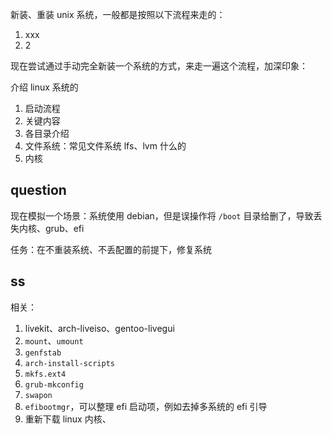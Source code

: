 
新装、重装 unix 系统，一般都是按照以下流程来走的：

1. xxx
2. 2

现在尝试通过手动完全新装一个系统的方式，来走一遍这个流程，加深印象：

介绍 linux 系统的

1. 启动流程
2. 关键内容
3. 各目录介绍
4. 文件系统：常见文件系统 lfs、lvm 什么的
5. 内核

## question

现在模拟一个场景：系统使用 debian，但是误操作将 `/boot` 目录给删了，导致丢失内核、grub、efi

任务：在不重装系统、不丢配置的前提下，修复系统

## ss

相关：

1. livekit、arch-liveiso、gentoo-livegui
2. `mount`、`umount`
3. `genfstab`
4. `arch-install-scripts`
5. `mkfs.ext4`
6. `grub-mkconfig`
7. `swapon`
8. `efibootmgr`，可以整理 efi 启动项，例如去掉多系统的 efi 引导
9. 重新下载 linux 内核、